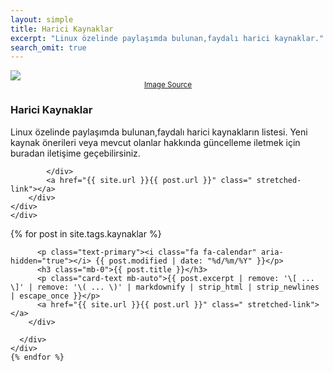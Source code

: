 ```yaml
---
layout: simple
title: Harici Kaynaklar
excerpt: "Linux özelinde paylaşımda bulunan,faydalı harici kaynaklar."
search_omit: true
---
```

<p></p>
<div class="no-gutters border rounded overflow-hidden flex-md-row mb-4 shadow-sm  position-relative">
	  <div class="row no-gutters">
        <div class="col-md-3">
            <a href="{{ site.url }}{{ post.url }}"><img src="{{ site.url }}/assets/img/harici.png" class="card-img-top img1"></a>
        <footer align="center">		
      <small><a href="https://www.freepik.com/">Image Source</a></small>
    </footer>
		</div>
        <div class="col-md-8">
            <div class="card-body">
		<strong class="d-inline-block mb-0 text-primary"><h3 id="alistirma">Harici Kaynaklar</h3></strong>
                <p class="card-text">Linux özelinde paylaşımda bulunan,faydalı harici kaynakların listesi. Yeni kaynak önerileri veya mevcut olanlar hakkında güncelleme iletmek için buradan iletişime geçebilirsiniz. </p>
                
            </div>
			<a href="{{ site.url }}{{ post.url }}" class=" stretched-link"></a>
        </div>
    </div>
	</div> 




<div class="row mb-2">
    {% for post in site.tags.kaynaklar %}
		<div class="col-md-6">
      <div class="no-gutters border rounded overflow-hidden flex-md-row mb-4 shadow-sm h-md-250 position-relative">
        <div class="col p-4 d-flex flex-column position-static">
          
		  <p class="text-primary"><i class="fa fa-calendar" aria-hidden="true"></i> {{ post.modified | date: "%d/%m/%Y" }}</p>		  
          <h3 class="mb-0">{{ post.title }}</h3>
          <p class="card-text mb-auto">{{ post.excerpt | remove: '\[ ... \]' | remove: '\( ... \)' | markdownify | strip_html | strip_newlines | escape_once }}</p>
          <a href="{{ site.url }}{{ post.url }}" class=" stretched-link"></a>
        </div>
        
      </div>
    </div>
    {% endfor %}
  </div>

	